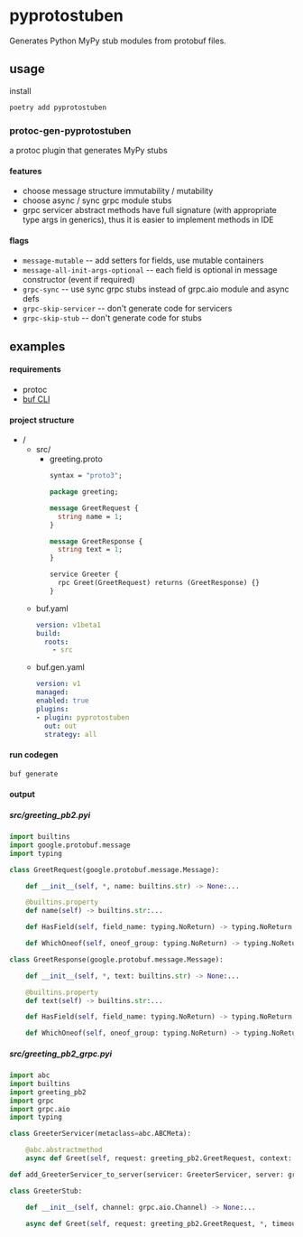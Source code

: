 # pyprotostuben

Generates Python MyPy stub modules from protobuf files.

## usage

install

```bash
poetry add pyprotostuben
```

### protoc-gen-pyprotostuben

a protoc plugin that generates MyPy stubs

#### features

* choose message structure immutability / mutability
* choose async / sync grpc module stubs
* grpc servicer abstract methods have full signature (with appropriate type args in generics), thus it is easier to
  implement methods in IDE

#### flags

* `message-mutable` -- add setters for fields, use mutable containers
* `message-all-init-args-optional` -- each field is optional in message constructor (event if required)
* `grpc-sync` -- use sync grpc stubs instead of grpc.aio module and async defs
* `grpc-skip-servicer` -- don't generate code for servicers
* `grpc-skip-stub` -- don't generate code for stubs

## examples

#### requirements

* protoc
* [buf CLI](https://buf.build/product/cli)

#### project structure

* /
    * src/
        * greeting.proto
            ```protobuf
            syntax = "proto3";
            
            package greeting;
            
            message GreetRequest {
              string name = 1;
            }
            
            message GreetResponse {
              string text = 1;
            }
            
            service Greeter {
              rpc Greet(GreetRequest) returns (GreetResponse) {}
            }
            ```
    * buf.yaml
        ```yaml
        version: v1beta1
        build:
          roots:
            - src
        ```
    * buf.gen.yaml
        ```yaml
        version: v1
        managed:
        enabled: true
        plugins:
        - plugin: pyprotostuben
          out: out
          strategy: all
        ```

#### run codegen

```bash
buf generate
```

#### output

##### src/greeting_pb2.pyi

```python
import builtins
import google.protobuf.message
import typing

class GreetRequest(google.protobuf.message.Message):

    def __init__(self, *, name: builtins.str) -> None:...

    @builtins.property
    def name(self) -> builtins.str:...

    def HasField(self, field_name: typing.NoReturn) -> typing.NoReturn:...

    def WhichOneof(self, oneof_group: typing.NoReturn) -> typing.NoReturn:...

class GreetResponse(google.protobuf.message.Message):

    def __init__(self, *, text: builtins.str) -> None:...

    @builtins.property
    def text(self) -> builtins.str:...

    def HasField(self, field_name: typing.NoReturn) -> typing.NoReturn:...

    def WhichOneof(self, oneof_group: typing.NoReturn) -> typing.NoReturn:...
```

##### src/greeting_pb2_grpc.pyi

```python
import abc
import builtins
import greeting_pb2
import grpc
import grpc.aio
import typing

class GreeterServicer(metaclass=abc.ABCMeta):

    @abc.abstractmethod
    async def Greet(self, request: greeting_pb2.GreetRequest, context: grpc.aio.ServicerContext[greeting_pb2.GreetRequest, greeting_pb2.GreetResponse]) -> greeting_pb2.GreetResponse:...

def add_GreeterServicer_to_server(servicer: GreeterServicer, server: grpc.aio.Server) -> None:...

class GreeterStub:

    def __init__(self, channel: grpc.aio.Channel) -> None:...

    async def Greet(self, request: greeting_pb2.GreetRequest, *, timeout: typing.Optional[builtins.float]=None, metadata: typing.Optional[grpc.aio.MetadataType]=None, credentials: typing.Optional[grpc.CallCredentials]=None, wait_for_ready: typing.Optional[builtins.bool]=None, compression: typing.Optional[grpc.Compression]=None) -> grpc.aio.UnaryUnaryCall[greeting_pb2.GreetRequest, greeting_pb2.GreetResponse]:...
```
